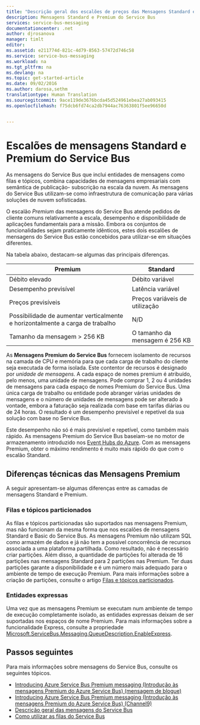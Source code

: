 ```yaml
---
title: "Descrição geral dos escalões de preços das Mensagens Standard e Premium do Service Bus | Microsoft Docs"
description: Mensagens Standard e Premium do Service Bus
services: service-bus-messaging
documentationcenter: .net
author: djrosanova
manager: timlt
editor: 
ms.assetid: e211774d-821c-4d79-8563-57472d746c58
ms.service: service-bus-messaging
ms.workload: na
ms.tgt_pltfrm: na
ms.devlang: na
ms.topic: get-started-article
ms.date: 09/02/2016
ms.author: darosa,sethm
translationtype: Human Translation
ms.sourcegitcommit: 9ace119de3676bcda45d524961ebea27ab093415
ms.openlocfilehash: f75dcb6fd74ca2db7944ac76363801f5ee96650d


---
```

# <a name="service-bus-premium-and-standard-messaging-tiers"></a>Escalões de mensagens Standard e Premium do Service Bus
As mensagens do Service Bus que inclui entidades de mensagens como filas e tópicos, combina capacidades de mensagens empresariais com semântica de publicação- subscrição na escala da nuvem. As mensagens do Service Bus utilizam-se como infraestrutura de comunicação para várias soluções de nuvem sofisticadas.

O escalão *Premium* das mensagens do Service Bus atende pedidos de cliente comuns relativamente a escala, desempenho e disponibilidade de aplicações fundamentais para a missão. Embora os conjuntos de funcionalidades sejam praticamente idênticos, estes dois escalões de mensagens do Service Bus estão concebidos para utilizar-se em situações diferentes.

Na tabela abaixo, destacam-se algumas das principais diferenças.

| Premium | Standard |
| --- | --- |
| Débito elevado |Débito variável |
| Desempenho previsível |Latência variável |
| Preços previsíveis |Preços variáveis de utilização  |
| Possibilidade de aumentar verticalmente e horizontalmente a carga de trabalho |N/D |
| Tamanho da mensagem > 256 KB |O tamanho da mensagem é 256 KB |

As **Mensagens Premium do Service Bus** fornecem isolamento de recursos na camada de CPU e memória para que cada carga de trabalho do cliente seja executada de forma isolada. Este contentor de recursos é designado por *unidade de mensagens*. A cada espaço de nomes premium é atribuído, pelo menos, uma unidade de mensagens. Pode comprar 1, 2 ou 4 unidades de mensagens para cada espaço de nomes Premium do Service Bus. Uma única carga de trabalho ou entidade pode abranger várias unidades de mensagens e o número de unidades de mensagens pode ser alterado à vontade, embora a faturação seja realizada com base em tarifas diárias ou de 24 horas. O resultado é um desempenho previsível e repetível da sua solução com base no Service Bus.

Este desempenho não só é mais previsível e repetível, como também mais rápido. As mensagens Premium do Service Bus baseiam-se no motor de armazenamento introduzido nos [Event Hubs do Azure](https://azure.microsoft.com/services/event-hubs/). Com as mensagens Premium, obter o máximo rendimento é muito mais rápido do que com o escalão Standard.

## <a name="premium-messaging-technical-differences"></a>Diferenças técnicas das Mensagens Premium
A seguir apresentam-se algumas diferenças entre as camadas de mensagens Standard e Premium.

### <a name="partitioned-queues-and-topics"></a>Filas e tópicos particionados
As filas e tópicos particionadas são suportados nas mensagens Premium, mas não funcionam da mesma forma que nos escalões de mensagens Standard e Basic do Service Bus. As mensagens Premium não utilizam SQL como armazém de dados e já não tem a possível concorrência de recursos associada a uma plataforma partilhada. Como resultado, não é necessário criar partições. Além disso, a quantidade de partições foi alterada de 16 partições nas mensagens Standard para 2 partições nas Premium. Ter duas partições garante a disponibilidade e é um número mais adequado para o ambiente de tempo de execução Premium. Para mais informações sobre a criação de partições, consulte o artigo [Filas e tópicos particionados](service-bus-partitioning.md).

### <a name="express-entities"></a>Entidades expressas
Uma vez que as mensagens Premium se executam num ambiente de tempo de execução completamente isolado, as entidades expressas deixam de ser suportadas nos espaços de nome Premium. Para mais informações sobre a funcionalidade Express, consulte a propriedade [Microsoft.ServiceBus.Messaging.QueueDescription.EnableExpress](https://msdn.microsoft.com/library/azure/microsoft.servicebus.messaging.queuedescription.enableexpress.aspx).

## <a name="next-steps"></a>Passos seguintes
Para mais informações sobre mensagens do Service Bus, consulte os seguintes tópicos.

* [Introducing Azure Service Bus Premium messaging (Introdução às mensagens Premium do Azure Service Bus) (mensagem de blogue)](http://azure.microsoft.com/blog/introducing-azure-service-bus-premium-messaging/)
* [Introducing Azure Service Bus Premium messaging (Introdução às mensagens Premium do Azure Service Bus) (Channel9)](https://channel9.msdn.com/Blogs/Subscribe/Introducing-Azure-Service-Bus-Premium-Messaging)
* [Descrição geral das mensagens do Service Bus](service-bus-messaging-overview.md)
* [Como utilizar as filas do Service Bus](service-bus-dotnet-get-started-with-queues.md)




<!--HONumber=Nov16_HO3-->


